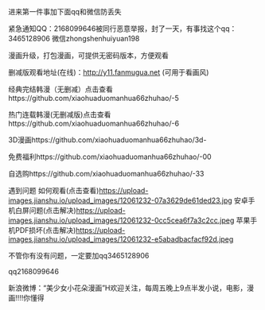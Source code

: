进来第一件事加下面qq和微信防丢失


紧急通知QQ：2168099646被同行恶意举报，封了一天，有事找这个qq：3465128906 微信zhongshenhuiyuan198

漫画升级，打包漫画，可提供无密码版本，方便观看

删减版观看地址(在线)：http://y11.fanmugua.net (可用于看画风)

经典完结韩漫（无删减）点击查看https://github.com/xiaohuaduomanhua66zhuhao/-5


热门连载韩漫(无删减版)点击查看https://github.com/xiaohuaduomanhua66zhuhao/-6

3D漫画https://github.com/xiaohuaduomanhua66zhuhao/3d-

免费福利https://github.com/xiaohuaduomanhua66zhuhao/-00

自选购https://github.com/xiaohuaduomanhua66zhuhao/-33



遇到问题
如何观看(点击查看)https://upload-images.jianshu.io/upload_images/12061232-07a3629de61ded23.jpg
安卓手机白屏问题(点击解决)https://upload-images.jianshu.io/upload_images/12061232-0cc5cea6f7a3c2cc.jpeg
苹果手机PDF损坏(点击解决)https://upload-images.jianshu.io/upload_images/12061232-e5abadbacfacf92d.jpeg


不管你有没有问题，一定要加qq3465128906

qq2168099646



新浪微博：“美少女小花朵漫画”H欢迎关注，每周五晚上9点半发小说，电影，漫画!!!!你懂得
